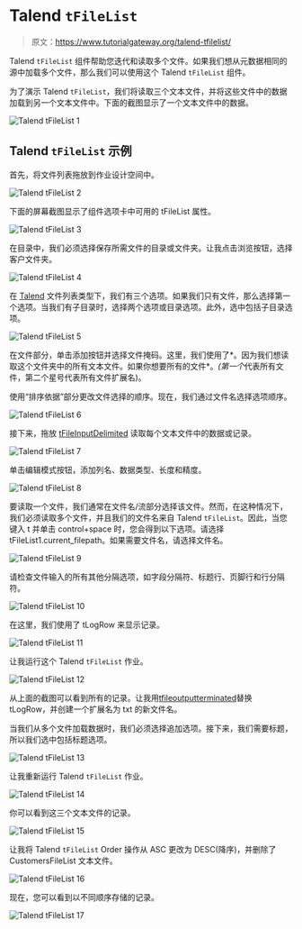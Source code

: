 # Talend `tFileList`

> 原文：<https://www.tutorialgateway.org/talend-tfilelist/>

Talend `tFileList` 组件帮助您迭代和读取多个文件。如果我们想从元数据相同的源中加载多个文件，那么我们可以使用这个 Talend `tFileList` 组件。

为了演示 Talend `tFileList`，我们将读取三个文本文件，并将这些文件中的数据加载到另一个文本文件中。下面的截图显示了一个文本文件中的数据。

![Talend `tFileList` 1](img/9533ccd27ae2452289cf17c427013288.png)

## Talend `tFileList` 示例

首先，将文件列表拖放到作业设计空间中。

![Talend `tFileList` 2](img/98d7aab22a936d72db0a83f678c57227.png)

下面的屏幕截图显示了组件选项卡中可用的 tFileList 属性。

![Talend `tFileList` 3](img/524fe134fbf75f9702d495a024452c32.png)

在目录中，我们必须选择保存所需文件的目录或文件夹。让我点击浏览按钮，选择客户文件夹。

![Talend `tFileList` 4](img/fdd9433cb404cbaba96782f2692e2341.png)

在 [Talend](https://www.tutorialgateway.org/talend-tutorial/) 文件列表类型下，我们有三个选项。如果我们只有文件，那么选择第一个选项。当我们有子目录时，选择两个选项或目录选项。此外，选中包括子目录选项。

![Talend `tFileList` 5](img/b2cfc27f65e52959cbc75b018998a581.png)

在文件部分，单击添加按钮并选择文件掩码。这里，我们使用了*。因为我们想读取这个文件夹中的所有文本文件。如果你想要所有的文件*。*(第一个*代表所有文件，第二个星号代表所有文件扩展名)。

使用“排序依据”部分更改文件选择的顺序。现在，我们通过文件名选择选项顺序。

![Talend `tFileList` 6](img/6207659ed1b01cbe1c57eeee16926c9b.png)

接下来，拖放 [tFileInputDelimited](https://www.tutorialgateway.org/read-text-file-in-talend/) 读取每个文本文件中的数据或记录。

![Talend `tFileList` 7](img/5e21f75f71993eab4195aecf228a9627.png)

单击编辑模式按钮，添加列名、数据类型、长度和精度。

![Talend `tFileList` 8](img/7e37b3d68f4c14d7d377ec583172abdb.png)

要读取一个文件，我们通常在文件名/流部分选择该文件。然而，在这种情况下，我们必须读取多个文件，并且我们的文件名来自 Talend `tFileList`。因此，当您键入 t 并单击 control+space 时，您会得到以下选项。请选择 tFileList1.current_filepath。如果需要文件名，请选择文件名。

![Talend `tFileList` 9](img/2fce2d2e310f3aaa3a08dba83057f397.png)

请检查文件输入的所有其他分隔选项，如字段分隔符、标题行、页脚行和行分隔符。

![Talend `tFileList` 10](img/122f2cbfefc40c51e47d7af9cc677fb2.png)

在这里，我们使用了 tLogRow 来显示记录。

![Talend `tFileList` 11](img/5fe42e1da98c0cdf42b29a8319699e20.png)

让我运行这个 Talend `tFileList` 作业。

![Talend `tFileList` 12](img/e507953d7a3429c014bc782722b3d991.png)

从上面的截图可以看到所有的记录。让我用[tfileoutputterminated](https://www.tutorialgateway.org/export-database-table-to-text-file-in-talend/)替换 tLogRow，并创建一个扩展名为 txt 的新文件名。

当我们从多个文件加载数据时，我们必须选择追加选项。接下来，我们需要标题，所以我们选中包括标题选项。

![Talend `tFileList` 13](img/cae9783c94491f4e533f8f57755e79cb.png)

让我重新运行 Talend `tFileList` 作业。

![Talend `tFileList` 14](img/7a2d68c802ce3d52009755c1e0b52aa6.png)

你可以看到这三个文本文件的记录。

![Talend `tFileList` 15](img/4b3341bdd1758d20dea2f85a22a32895.png)

让我将 Talend `tFileList` Order 操作从 ASC 更改为 DESC(降序)，并删除了 CustomersFileList 文本文件。

![Talend `tFileList` 16](img/251228e6519fb2046b2d055bb5d153f9.png)

现在，您可以看到以不同顺序存储的记录。

![Talend `tFileList` 17](img/cabc9a6f418f319d1e719ed14e31d50e.png)